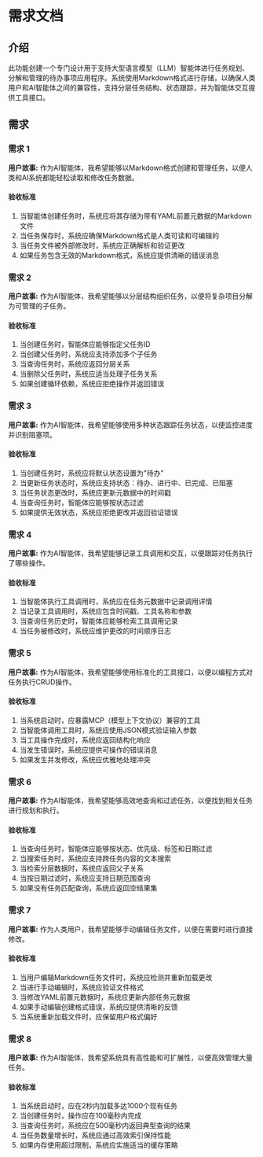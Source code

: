 # 需求文档

## 介绍

此功能创建一个专门设计用于支持大型语言模型（LLM）智能体进行任务规划、分解和管理的待办事项应用程序。系统使用Markdown格式进行存储，以确保人类用户和AI智能体之间的兼容性，支持分层任务结构、状态跟踪，并为智能体交互提供工具接口。

## 需求

### 需求 1

**用户故事:** 作为AI智能体，我希望能够以Markdown格式创建和管理任务，以便人类和AI系统都能轻松读取和修改任务数据。

#### 验收标准

1. 当智能体创建任务时，系统应将其存储为带有YAML前置元数据的Markdown文件
2. 当任务保存时，系统应确保Markdown格式是人类可读和可编辑的
3. 当任务文件被外部修改时，系统应正确解析和验证更改
4. 如果任务包含无效的Markdown格式，系统应提供清晰的错误消息

### 需求 2

**用户故事:** 作为AI智能体，我希望能够以分层结构组织任务，以便将复杂项目分解为可管理的子任务。

#### 验收标准

1. 当创建任务时，智能体应能够指定父任务ID
2. 当创建父任务时，系统应支持添加多个子任务
3. 当查询任务时，系统应返回分层关系
4. 当删除父任务时，系统应适当处理子任务关系
5. 如果创建循环依赖，系统应拒绝操作并返回错误

### 需求 3

**用户故事:** 作为AI智能体，我希望能够使用多种状态跟踪任务状态，以便监控进度并识别阻塞项。

#### 验收标准

1. 当创建任务时，系统应将默认状态设置为"待办"
2. 当更新任务状态时，系统应支持状态：待办、进行中、已完成、已阻塞
3. 当任务状态更改时，系统应更新元数据中的时间戳
4. 当查询任务时，智能体应能够按状态过滤
5. 如果提供无效状态，系统应拒绝更改并返回验证错误

### 需求 4

**用户故事:** 作为AI智能体，我希望能够记录工具调用和交互，以便跟踪对任务执行了哪些操作。

#### 验收标准

1. 当智能体执行工具调用时，系统应在任务元数据中记录调用详情
2. 当记录工具调用时，系统应包含时间戳、工具名称和参数
3. 当查询任务历史时，智能体应能够检索工具调用记录
4. 当任务被修改时，系统应维护更改的时间顺序日志

### 需求 5

**用户故事:** 作为AI智能体，我希望能够使用标准化的工具接口，以便以编程方式对任务执行CRUD操作。

#### 验收标准

1. 当系统启动时，应暴露MCP（模型上下文协议）兼容的工具
2. 当智能体调用工具时，系统应使用JSON模式验证输入参数
3. 当工具操作完成时，系统应返回结构化响应
4. 当发生错误时，系统应提供可操作的错误消息
5. 如果发生并发修改，系统应优雅地处理冲突

### 需求 6

**用户故事:** 作为AI智能体，我希望能够高效地查询和过滤任务，以便找到相关任务进行规划和执行。

#### 验收标准

1. 当查询任务时，智能体应能够按状态、优先级、标签和日期过滤
2. 当搜索任务时，系统应支持跨任务内容的文本搜索
3. 当检索分层数据时，系统应返回父子关系
4. 当按日期过滤时，系统应支持日期范围查询
5. 如果没有任务匹配查询，系统应返回空结果集

### 需求 7

**用户故事:** 作为人类用户，我希望能够手动编辑任务文件，以便在需要时进行直接修改。

#### 验收标准

1. 当用户编辑Markdown任务文件时，系统应检测并重新加载更改
2. 当进行手动编辑时，系统应验证文件格式
3. 当修改YAML前置元数据时，系统应更新内部任务元数据
4. 如果手动编辑创建格式错误，系统应提供清晰的反馈
5. 当系统重新加载文件时，应保留用户格式偏好

### 需求 8

**用户故事:** 作为AI智能体，我希望系统具有高性能和可扩展性，以便高效管理大量任务。

#### 验收标准

1. 当系统启动时，应在2秒内加载多达1000个现有任务
2. 当创建任务时，操作应在100毫秒内完成
3. 当查询任务时，系统应在500毫秒内返回典型查询的结果
4. 当任务数量增长时，系统应通过高效索引保持性能
5. 如果内存使用超过限制，系统应实施适当的缓存策略